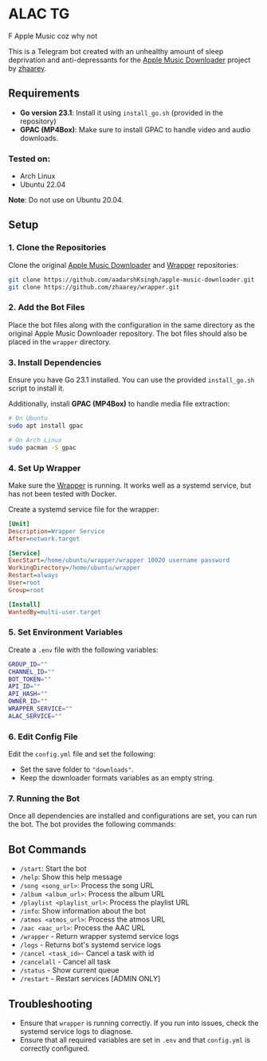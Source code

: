 
# ALAC TG

F Apple Music coz why not

This is a Telegram bot created with an unhealthy amount of sleep deprivation and anti-depressants for the [Apple Music Downloader](https://github.com/zhaarey/apple-music-downloader) project by [zhaarey](https://github.com/zhaarey).

## Requirements

- **Go version 23.1**: Install it using `install_go.sh` (provided in the repository)
- **GPAC (MP4Box)**: Make sure to install GPAC to handle video and audio downloads.

### Tested on:
- Arch Linux
- Ubuntu 22.04

**Note**: Do not use on Ubuntu 20.04.

## Setup

### 1. Clone the Repositories

Clone the original [Apple Music Downloader](https://github.com/aadarshKsingh/apple-music-downloader) and [Wrapper](https://github.com/zhaarey/wrapper) repositories:

```bash
git clone https://github.com/aadarshKsingh/apple-music-downloader.git
git clone https://github.com/zhaarey/wrapper.git
```

### 2. Add the Bot Files

Place the bot files along with the configuration in the same directory as the original Apple Music Downloader repository. The bot files should also be placed in the `wrapper` directory.

### 3. Install Dependencies

Ensure you have Go 23.1 installed. You can use the provided `install_go.sh` script to install it.

Additionally, install **GPAC (MP4Box)** to handle media file extraction:

```bash
# On Ubuntu
sudo apt install gpac

# On Arch Linux
sudo pacman -S gpac
```

### 4. Set Up Wrapper

Make sure the [Wrapper](https://github.com/zhaarey/wrapper) is running. It works well as a systemd service, but has not been tested with Docker.

Create a systemd service file for the wrapper:

```ini
[Unit]
Description=Wrapper Service
After=network.target

[Service]
ExecStart=/home/ubuntu/wrapper/wrapper 10020 username password
WorkingDirectory=/home/ubuntu/wrapper
Restart=always
User=root
Group=root

[Install]
WantedBy=multi-user.target
```

### 5. Set Environment Variables

Create a `.env` file with the following variables:

```bash
GROUP_ID=""
CHANNEL_ID=""
BOT_TOKEN=""
API_ID=""
API_HASH=""
OWNER_ID=""
WRAPPER_SERVICE=""
ALAC_SERVICE=""
```

### 6. Edit Config File

Edit the `config.yml` file and set the following:

- Set the save folder to `"downloads"`.
- Keep the downloader formats variables as an empty string.

### 7. Running the Bot

Once all dependencies are installed and configurations are set, you can run the bot. The bot provides the following commands:

## Bot Commands

- `/start`: Start the bot
- `/help`: Show this help message
- `/song <song_url>`: Process the song URL
- `/album <album_url>`: Process the album URL
- `/playlist <playlist_url>`: Process the playlist URL
- `/info`: Show information about the bot
- `/atmos <atmos_url>`: Process the atmos URL
- `/aac <aac_url>`: Process the AAC URL
- `/wrapper` - Return wrapper systemd service logs
- `/logs` - Returns bot's systemd service logs
- `/cancel <task_id>`- Cancel a task with id
- `/cancelall` - Cancel all task
- `/status` - Show current queue
- `/restart` - Restart services [ADMIN ONLY]

## Troubleshooting

- Ensure that `wrapper` is running correctly. If you run into issues, check the systemd service logs to diagnose.
- Ensure that all required variables are set in `.env` and that `config.yml` is correctly configured.
